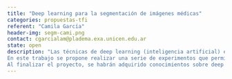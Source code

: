 ```yaml
---
title: "Deep learning para la segmentación de imágenes médicas"
categories: propuestas-tfi
referent: "Camila García"
header-img: segm-cami.png
contact: cgarcialam@pladema.exa.unicen.edu.ar
state: open
description: "Las técnicas de deep learning (inteligencia artificial) están siendo cada vez más exploradas para el procesamiento de imágenes médicas. Particularmente, la segmentación de volúmenes 3D de vasos sanguíneos mediante redes como la UNet aún se encuentra en estudio. Su uso en el área presenta desafíos específicos: éticos (por el manejo de información sensible) y técnicos (por la escasez de datos y la falta de etiquetas). Para abordar adecuadamente esta tarea, se requiere un ajuste preciso de los hiperparámetros de los modelos y la determinación de métodos de evaluación que se correspondan con el objetivo. <br>
En este trabajo se propone realizar una serie de experimentos que permitan obtener un modelo de segmentación óptimo para vasculatura cerebral. También cuenta con la posibilidad de presentarse en el marco de una beca de iniciación a la investigación (EVC-CIN).<br>
Al finalizar el proyecto, se habrán adquirido conocimientos sobre deep learning, procesamiento de imágenes médicas y bibliotecas específicas de inteligencia artificial sobre python."
---
```


